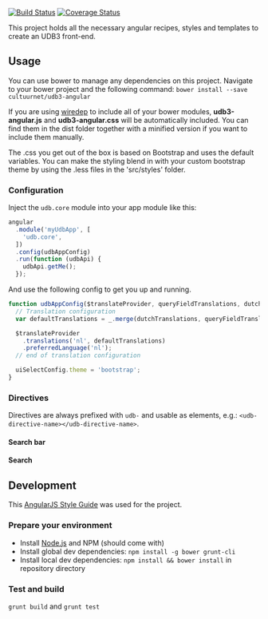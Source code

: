 [![Build Status](https://travis-ci.org/cultuurnet/udb3-angular.svg)](https://travis-ci.org/cultuurnet/udb3-angular)
[![Coverage Status](https://coveralls.io/repos/cultuurnet/udb3-angular/badge.svg)](https://coveralls.io/r/cultuurnet/udb3-angular)

This project holds all the necessary angular recipes, styles and templates to
 create an UDB3 front-end.

## Usage

You can use bower to manage any dependencies on this project. Navigate to your bower project and the following
 command:
`bower install --save cultuurnet/udb3-angular`

If you are using [wiredep](https://github.com/taptapship/wiredep) to include all of your bower modules,
 **udb3-angular.js** and **udb3-angular.css** will be automatically included. You can find them in the dist folder
  together with a minified version if you want to include them manually.

The .css you get out of the box is based on Bootstrap and uses the default variables. You can make the styling blend
 in with your custom bootstrap theme by using the .less files in the 'src/styles' folder.
 
### Configuration

Inject the `udb.core` module into your app module like this:

```javascript
angular
  .module('myUdbApp', [
    'udb.core',
  ])
  .config(udbAppConfig)
  .run(function (udbApi) {
    udbApi.getMe();
  });
```

And use the following config to get you up and running.

```javascript
function udbAppConfig($translateProvider, queryFieldTranslations, dutchTranslations, uiSelectConfig) {
  // Translation configuration
  var defaultTranslations = _.merge(dutchTranslations, queryFieldTranslations.nl);

  $translateProvider
    .translations('nl', defaultTranslations)
    .preferredLanguage('nl');
  // end of translation configuration

  uiSelectConfig.theme = 'bootstrap';
}
```

### Directives

Directives are always prefixed with `udb-` and usable as elements, e.g.:
`<udb-directive-name></udb-directive-name>`.

#### Search bar

#### Search

## Development

This [AngularJS Style Guide](https://github.com/johnpapa/angularjs-styleguide) was used for the project.

### Prepare your environment
* Install [Node.js](http://nodejs.org/) and NPM (should come with)
* Install global dev dependencies: `npm install -g bower grunt-cli`
* Install local dev dependencies: `npm install && bower install` in repository directory

### Test and build
`grunt build` and `grunt test`
